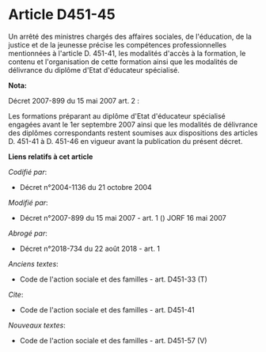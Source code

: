 # Article D451-45

Un arrêté des ministres chargés des affaires sociales, de l'éducation, de la justice et de la jeunesse précise les
compétences professionnelles mentionnées à l'article D. 451-41, les modalités d'accès à la formation, le contenu et
l'organisation de cette formation ainsi que les modalités de délivrance du diplôme d'Etat d'éducateur spécialisé.

**Nota:**

Décret 2007-899 du 15 mai 2007 art. 2 : 

Les formations préparant au diplôme d'Etat d'éducateur spécialisé engagées avant le 1er septembre 2007 ainsi que les
modalités de délivrance des diplômes correspondants restent soumises aux dispositions des articles D. 451-41 à D. 451-46 en
vigueur avant la publication du présent décret.

**Liens relatifs à cet article**

_Codifié par_:

  - Décret n°2004-1136 du 21 octobre 2004

_Modifié par_:

  - Décret n°2007-899 du 15 mai 2007 - art. 1 () JORF 16 mai 2007

_Abrogé par_:

  - Décret n°2018-734 du 22 août 2018 - art. 1

_Anciens textes_:

  - Code de l'action sociale et des familles - art. D451-33 (T)

_Cite_:

  - Code de l'action sociale et des familles - art. D451-41

_Nouveaux textes_:

  - Code de l'action sociale et des familles - art. D451-57 (V)
